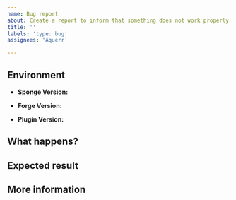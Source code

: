 ```yaml
---
name: Bug report
about: Create a report to inform that something does not work properly
title: ''
labels: 'type: bug'
assignees: 'Aquerr'

---
```


## Environment

* **Sponge Version:** <Your Sponge Version>

* **Forge Version:** <Your Forge Version>

* **Plugin Version:** <Your Plugin Version>

## What happens?

<Write here what is happening or what the problem is.>

## Expected result

<Write here what desired outcome is or how should it work in your opinion.>

## More information

<If you want to inform about something more then write it here.>
